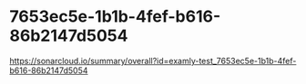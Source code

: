 # 7653ec5e-1b1b-4fef-b616-86b2147d5054
https://sonarcloud.io/summary/overall?id=examly-test_7653ec5e-1b1b-4fef-b616-86b2147d5054
